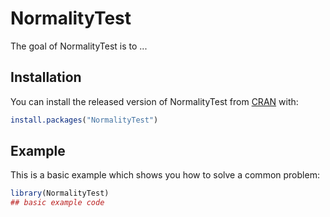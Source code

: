 
# NormalityTest

<!-- badges: start -->
<!-- badges: end -->

The goal of NormalityTest is to ...

## Installation

You can install the released version of NormalityTest from [CRAN](https://CRAN.R-project.org) with:

``` r
install.packages("NormalityTest")
```

## Example

This is a basic example which shows you how to solve a common problem:

``` r
library(NormalityTest)
## basic example code
```

